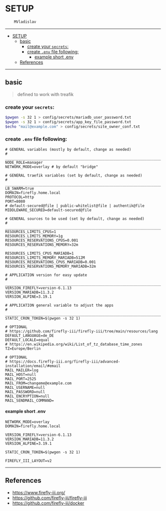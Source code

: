 # SETUP

```sh
    MVladislav
```

---

- [SETUP](#setup)
  - [basic](#basic)
    - [create your `secrets`:](#create-your-secrets)
    - [create `.env` file following:](#create-env-file-following)
      - [example short .env](#example-short-env)
  - [References](#references)

---

## basic

> defined to work with treafik

### create your `secrets`:

```sh
$pwgen -s 32 1 > config/secrets/mariadb_user_password.txt
$pwgen -s 32 1 > config/secrets/app_key_file_password.txt
$echo "mail@example.com" > config/secrets/site_owner_conf.txt
```

### create `.env` file following:

```env
# GENERAL variables (mostly by default, change as needed)
# ______________________________________________________________________________
NODE_ROLE=manager
NETWORK_MODE=overlay # by default "bridge"

# GENERAL traefik variables (set by default, change as needed)
# ______________________________________________________________________________
LB_SWARM=true
DOMAIN=firefly.home.local
PROTOCOL=http
PORT=8080
# default-secured@file | public-whitelist@file | authentik@file
MIDDLEWARE_SECURED=default-secured@file

# GENERAL sources to be used (set by default, change as needed)
# ______________________________________________________________________________
RESOURCES_LIMITS_CPUS=1
RESOURCES_LIMITS_MEMORY=1g
RESOURCES_RESERVATIONS_CPUS=0.001
RESOURCES_RESERVATIONS_MEMORY=32m

RESOURCES_LIMITS_CPUS_MARIADB=1
RESOURCES_LIMITS_MEMORY_MARIADB=512M
RESOURCES_RESERVATIONS_CPUS_MARIADB=0.001
RESOURCES_RESERVATIONS_MEMORY_MARIADB=32m

# APPLICATION version for easy update
# ______________________________________________________________________________
VERSION_FIREFLY=version-6.1.13
VERSION_MARIADB=11.3.2
VERSION_ALPINE=3.19.1

# APPLICATION general variable to adjust the apps
# ______________________________________________________________________________
STATIC_CRON_TOKEN=$(pwgen -s 32 1)

# OPTIONAL
# https://github.com/firefly-iii/firefly-iii/tree/main/resources/lang
DEFAULT_LANGUAGE=de_DE
DEFAULT_LOCALE=equal
# https://en.wikipedia.org/wiki/List_of_tz_database_time_zones
TZ=Europe/Berlin

# OPTIONAL
# https://docs.firefly-iii.org/firefly-iii/advanced-installation/email/#email
MAIL_MAILER=log
MAIL_HOST=null
MAIL_PORT=2525
MAIL_FROM=changeme@example.com
MAIL_USERNAME=null
MAIL_PASSWORD=null
MAIL_ENCRYPTION=null
MAIL_SENDMAIL_COMMAND=
```

#### example short .env

```env
NETWORK_MODE=overlay
DOMAIN=firefly.home.local

VERSION_FIREFLY=version-6.1.13
VERSION_MARIADB=11.3.2
VERSION_ALPINE=3.19.1

STATIC_CRON_TOKEN=$(pwgen -s 32 1)

FIREFLY_III_LAYOUT=v2
```

---

## References

- <https://www.firefly-iii.org/>
- <https://github.com/firefly-iii/firefly-iii>
- <https://github.com/firefly-iii/docker>
